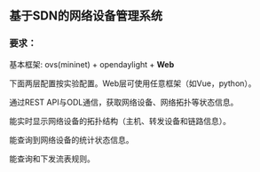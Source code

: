 ## 基于SDN的网络设备管理系统

### 要求：

基本框架: ovs(mininet) + opendaylight + **Web**

下面两层配置按实验配置。Web层可使用任意框架（如Vue，python）。

通过REST API与ODL通信，获取网络设备、网络拓扑等状态信息。

能实时显示网络设备的拓扑结构（主机、转发设备和链路信息）。

能查询到网络设备的统计状态信息。

能查询和下发流表规则。







